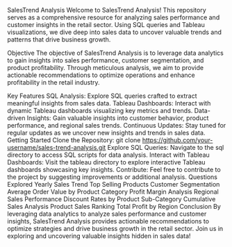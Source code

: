 SalesTrend Analysis
Welcome to SalesTrend Analysis! This repository serves as a comprehensive resource for analyzing sales performance and customer insights in the retail sector. Using SQL queries and Tableau visualizations, we dive deep into sales data to uncover valuable trends and patterns that drive business growth.

Objective
The objective of SalesTrend Analysis is to leverage data analytics to gain insights into sales performance, customer segmentation, and product profitability. Through meticulous analysis, we aim to provide actionable recommendations to optimize operations and enhance profitability in the retail industry.

Key Features
SQL Analysis: Explore SQL queries crafted to extract meaningful insights from sales data.
Tableau Dashboards: Interact with dynamic Tableau dashboards visualizing key metrics and trends.
Data-driven Insights: Gain valuable insights into customer behavior, product performance, and regional sales trends.
Continuous Updates: Stay tuned for regular updates as we uncover new insights and trends in sales data.
Getting Started
Clone the Repository: git clone https://github.com/your-username/sales-trend-analysis.git
Explore SQL Queries: Navigate to the sql directory to access SQL scripts for data analysis.
Interact with Tableau Dashboards: Visit the tableau directory to explore interactive Tableau dashboards showcasing key insights.
Contribute: Feel free to contribute to the project by suggesting improvements or additional analysis.
Questions Explored
Yearly Sales Trend
Top Selling Products
Customer Segmentation
Average Order Value by Product Category
Profit Margin Analysis
Regional Sales Performance
Discount Rates by Product Sub-Category
Cumulative Sales Analysis
Product Sales Ranking
Total Profit by Region
Conclusion
By leveraging data analytics to analyze sales performance and customer insights, SalesTrend Analysis provides actionable recommendations to optimize strategies and drive business growth in the retail sector. Join us in exploring and uncovering valuable insights hidden in sales data!

